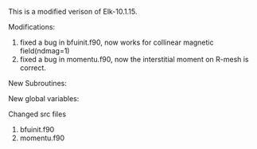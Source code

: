 This is a modified verison of Elk-10.1.15. 

Modifications:
 1. fixed a bug in bfuinit.f90, now works for collinear magnetic field(ndmag=1)
 2. fixed a bug in momentu.f90, now the interstitial moment on R-mesh is correct.


New Subroutines:
 

New global variables:
 

Changed src files
 1. bfuinit.f90
 2. momentu.f90
